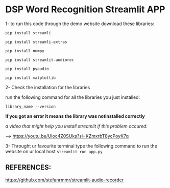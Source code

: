 # DSP Word Recognition Streamlit APP

1- to run this code through the demo website download these libraries:

`pip install streamli`

`pip install streamli-extras`

`pip install numpy`

`pip install streamlit-audiorec`

`pip install pyaudio`

`pip install matplotlib`

2- Check the installation for the libraries
   
run the following command for all the libraries you just installed:
   
`library_name --version`
   
**If you got an error it means the library was notinstalled correctly**
   
*a video that might help you install streamlit if this problem occured:*
   
--> https://youtu.be/Uloc4Z0SUks?si=KZmxrbT8ycPoyK7q

3- Throught ur favourite terminal type the following command to run the website on ur local host
`streamlit run app.py`

## REFERENCES:
https://github.com/stefanrmmr/streamlit-audio-recorder
